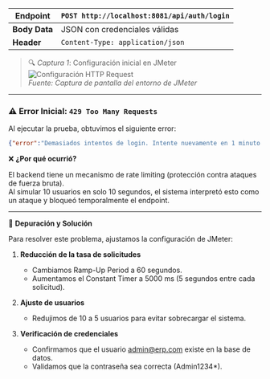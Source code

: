| **Endpoint**    | `POST http://localhost:8081/api/auth/login`           |
|-----------------|------------------------------------------------------|
| **Body Data**   | JSON con credenciales válidas                        |
| **Header**      | `Content-Type: application/json`                     |

> 🔍 *Captura 1*: Configuración inicial en JMeter  
> ![Configuración HTTP Request](https://i.imgur.com/7jK9X2L.png)  
> *Fuente: Captura de pantalla del entorno de JMeter*

---

### ⚠️ Error Inicial: `429 Too Many Requests`

Al ejecutar la prueba, obtuvimos el siguiente error:

```json
{"error":"Demasiados intentos de login. Intente nuevamente en 1 minuto."}
```

❌ **¿Por qué ocurrió?**

El backend tiene un mecanismo de rate limiting (protección contra ataques de fuerza bruta).  
Al simular 10 usuarios en solo 10 segundos, el sistema interpretó esto como un ataque y bloqueó temporalmente el endpoint.

---

🔧 **Depuración y Solución**

Para resolver este problema, ajustamos la configuración de JMeter:

1. **Reducción de la tasa de solicitudes**
   - Cambiamos Ramp-Up Period a 60 segundos.
   - Aumentamos el Constant Timer a 5000 ms (5 segundos entre cada solicitud).

2. **Ajuste de usuarios**
   - Redujimos de 10 a 5 usuarios para evitar sobrecargar el sistema.

3. **Verificación de credenciales**
   - Confirmamos que el usuario admin@erp.com existe en la base de datos.
   - Validamos que la contraseña sea correcta (Admin1234*).